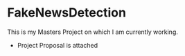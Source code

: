 # FakeNewsDetection

This is my Masters Project on which I am currently working. 

- Project Proposal is attached

